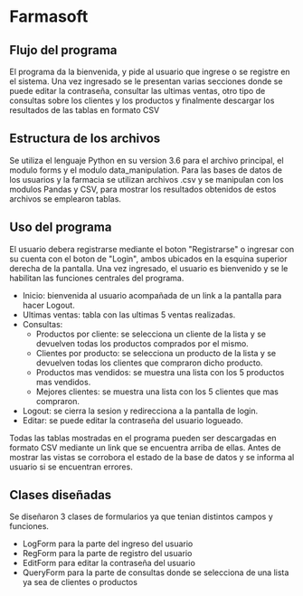 # Farmasoft

## Flujo del programa
El programa da la bienvenida, y pide al usuario que ingrese o se registre en el sistema. Una vez ingresado se le presentan varias secciones donde se puede editar la contraseña, consultar las ultimas ventas,  otro tipo de consultas sobre los clientes y los productos y finalmente descargar los resultados de las tablas en formato CSV

## Estructura de los archivos
Se utiliza el lenguaje Python en su version 3.6 para el archivo principal, el modulo forms y el modulo data_manipulation. Para las bases de datos de los usuarios y la farmacia se utilizan archivos .csv y se manipulan con los modulos Pandas y CSV, para mostrar los resultados obtenidos de estos archivos se emplearon tablas.

## Uso del programa
El usuario debera registrarse mediante el boton "Registrarse" o ingresar con su cuenta con el boton de "Login", ambos ubicados en la esquina superior derecha de la pantalla. Una vez ingresado, el usuario es bienvenido y se le habilitan las funciones centrales del programa.

- Inicio: bienvenida al usuario acompañada de un link a la pantalla para hacer Logout.
- Ultimas ventas: tabla con las ultimas 5 ventas realizadas.
- Consultas:
  - Productos por cliente: se selecciona un cliente de la lista y se devuelven todas los productos comprados por el mismo.
  - Clientes por producto: se selecciona un producto de la lista y se devuelven todas los clientes que compraron dicho producto.
  - Productos mas vendidos: se muestra una lista con los 5 productos mas vendidos.
  - Mejores clientes: se muestra una lista con los 5 clientes que mas compraron.
- Logout: se cierra la sesion y redirecciona a la pantalla de login.
- Editar: se puede editar la contraseña del usuario logueado.

 Todas las tablas mostradas en el programa pueden ser descargadas en formato CSV mediante un link que se encuentra arriba de ellas.
 Antes de mostrar las vistas se corrobora el estado de la base de datos y se informa al usuario si se encuentran errores.

## Clases diseñadas
Se diseñaron 3 clases de formularios ya que tenian distintos campos y funciones.
* LogForm para la parte del ingreso del usuario
* RegForm para la parte de registro del usuario
* EditForm para editar la contraseña del usuario
* QueryForm para la parte de consultas donde se selecciona de una lista ya sea de clientes o productos
